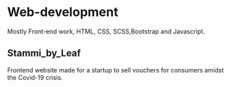 # Web-development
Mostly Front-end work, HTML, CSS, SCSS,Bootstrap and Javascript. 


## Stammi_by_Leaf

Frontend website made for a startup to sell vouchers for consumers amidst the Covid-19 crisis.
